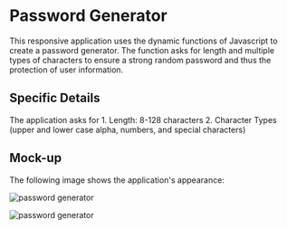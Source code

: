 # Password Generator 

This responsive application uses the dynamic functions of Javascript to create a password generator. The function asks for length and multiple types of characters to ensure a strong random password and thus the protection of user information. 

## Specific Details

The application asks for 
    1. Length: 8-128 characters
    2. Character Types (upper and lower case alpha, numbers, and special characters)


## Mock-up

The following image shows the application's appearance:

![password generator](./Assets/screenshot.jpg)

![password generator](.)


